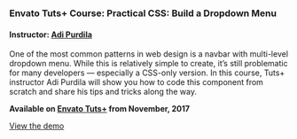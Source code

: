 ### Envato Tuts+ Course: Practical CSS: Build a Dropdown Menu
#### Instructor: [Adi Purdila](https://tutsplus.com/authors/)

One of the most common patterns in web design is a navbar with multi-level dropdown menu. While this is relatively simple to create, it’s still problematic for many developers — especially a CSS-only version. In this course, Tuts+ instructor Adi Purdila will show you how to code this component from scratch and share his tips and tricks along the way.

**Available on [Envato Tuts+](https://tutsplus.com/courses) from November, 2017**

[View the demo](http://tutsplus.github.io/practical-css-build-a-dropdown-menu/index.html)
